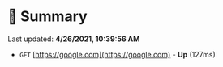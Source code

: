 # 📖 Summary
Last updated: **4/26/2021, 10:39:56 AM**

- `GET` [https://google.com](https://google.com) - **Up** (127ms)

